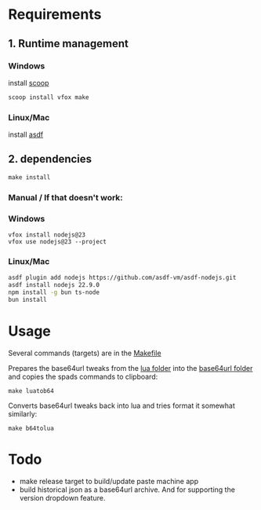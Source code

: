 # Requirements

## 1. Runtime management

### Windows

install [scoop](https://github.com/ScoopInstaller/Scoop?tab=readme-ov-file#installation)

```cmd
scoop install vfox make
```

### Linux/Mac

install [asdf](https://asdf-vm.com/guide/getting-started.html)

## 2. dependencies

```cmd
make install
```

### Manual / If that doesn't work:

### Windows

```
vfox install nodejs@23
vfox use nodejs@23 --project
```

### Linux/Mac

```sh
asdf plugin add nodejs https://github.com/asdf-vm/asdf-nodejs.git
asdf install nodejs 22.9.0
npm install -g bun ts-node
bun install
```

# Usage

Several commands (targets) are in the [Makefile](Makefile)

Prepares the base64url tweaks from the [lua folder](lua) into the [base64url folder](base64url) and copies the spads commands to clipboard:

```shell
make luatob64
```

Converts base64url tweaks back into lua and tries format it somewhat similarly:

```shell
make b64tolua
```

# Todo

- make release target to build/update paste machine app
- build historical json as a base64url archive. And for supporting the version dropdown feature.

